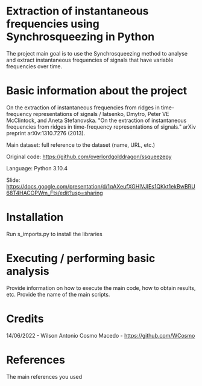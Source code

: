 # Extraction of instantaneous frequencies using Synchrosqueezing in Python

The project main goal is to use the Synchrosqueezing method to analyse and extract instantaneous frequencies of signals that have variable frequencies over time.

# Basic information about the project

On the extraction of instantaneous frequencies from ridges in time-frequency representations of signals / Iatsenko, Dmytro, Peter VE McClintock, and Aneta Stefanovska. "On the extraction of instantaneous frequencies from ridges in time-frequency representations of signals." arXiv preprint arXiv:1310.7276 (2013).

Main dataset: full reference to the dataset (name, URL, etc.)

Original code: https://github.com/overlordgolddragon/ssqueezepy

Language: Python 3.10.4

Slide: https://docs.google.com/presentation/d/1qAXeufXGHlVJIEs1QKkt1ekBwBRU68T4HACOPWm_Fts/edit?usp=sharing

# Installation

Run s_imports.py to install the libraries

# Executing / performing basic analysis

Provide information on how to execute the main code, how to obtain results, etc. Provide the name of the main scripts.

# Credits

14/06/2022 - Wilson Antonio Cosmo Macedo - https://github.com/WCosmo

# References

The main references you used
